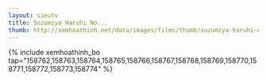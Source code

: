 ```yaml
---
layout: sieutv
title: Suzumiya Haruhi No...
thumb: http://xemhoathinh.net/data/images/films/thumb/suzumiya-haruhi-no-yuuutsu-suzumiya-haruhi-no-yuuutsu-2012.jpg
---
```

{% include xemhoathinh_bo tap="158762,158763,158764,158765,158766,158767,158768,158769,158770,158771,158772,158773,158774" %} 
